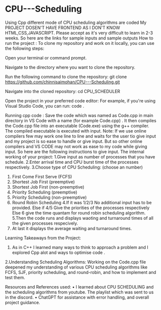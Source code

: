 # CPU---Scheduling
Using Cpp different mode of CPU scheduling algorithms are coded
My PROJECT DOSEN'T HAVE FRONTEND AS I DON'T KNOW HTML,CSS,JAVASCRIPT.
Please accept as it's very difficult to learn in 2-3 weeks.
So here are the links for sample inputs and sample outputs 
How to run the project : 
To clone my repository and work on it locally, you can use the following steps:

Open your terminal or command prompt.

Navigate to the directory where you want to clone the repository.

Run the following command to clone the repository: git clone https://github.com/chinnisaimohan/CPU---Scheduling.git

Navigate into the cloned repository: cd CPU_SCHEDULER

Open the project in your preferred code editor: For example, if you're using Visual Studio Code, you can run: code .

Running cpp code : Save the code which was named as Code.cpp in main directory in VS Code with a name (for example Code.cpp) . It then compiles the Code.cpp file into an executable (Code.exe) using the g++ compiler. The compiled executable is executed with input.
Note: If we use online compilers few may work one line to line and waits for the user tio give input and my project is so ease to handle or give input.
But so other online compilers and VS CODE may not work as ease to my code while giving input. So here are the following instructions to give input.
The internal working of your project:
1.Give input as number of processes that you have schedule.
2.Enter arrival time and CPU burst time of the processes respectively.
3.Choose type of CPU Scheduling: (choose an number)
  1. First Come First Serve (FCFS)
  2. Shortest Job First (preemptive)
  3. Shortest Job First (non-preemptive)
  4. Priority Scheduling (preemptive)
  5. Priority Scheduling (non-preemptive)
  6. Round Robin Scheduling
4.If it was 1/2/3 No additional input has to be provided.
  Else if 4/5 Give the priorities of the processes respectively
  Else 6 give the time quantam for round robin scheduling algorithm. 
5.Then the code runs and displays waoting and turnaround times of all the given processes respecively.
6. At last it displays the average waiting and turnaround times.

Learning Takeaways from the Project:

1. As in C++ I learned many ways to think to approach a problem and I explored Cpp alot and ways to optimise code .

2.Understanding Scheduling Algorithms: Working on the Code.cpp file deepened my understanding of various CPU scheduling algorithms like FCFS, SJF, priority scheduling, and round-robin, and how to implement and test them.

Resources and References used: • I learned about CPU SCHEDULING and the scheduling algorithms from youtube. The playlist which was sent to us in the discord. • ChatGPT for assistance with error handling, and overall project guidance.
